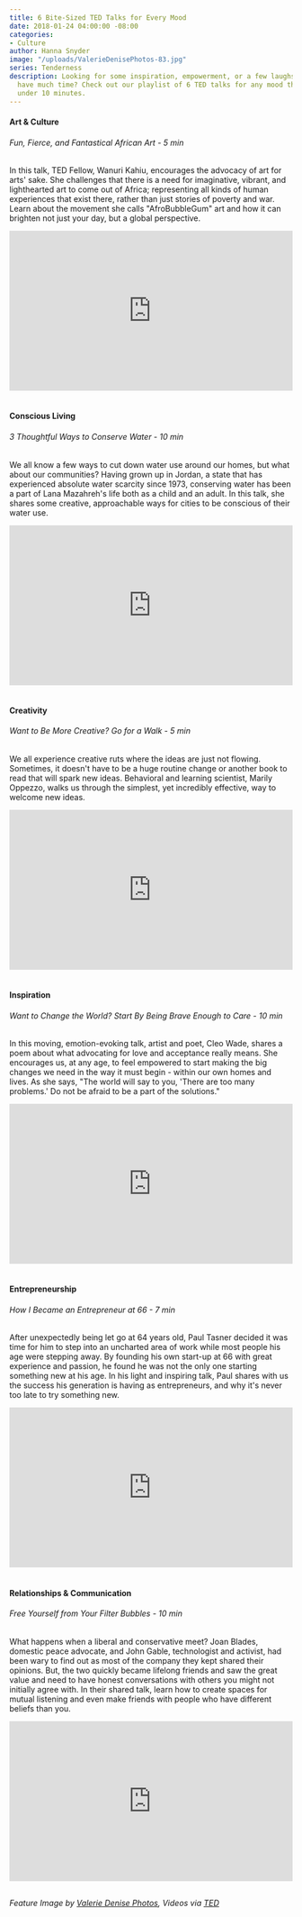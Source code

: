 ```yaml
---
title: 6 Bite-Sized TED Talks for Every Mood
date: 2018-01-24 04:00:00 -08:00
categories:
- Culture
author: Hanna Snyder
image: "/uploads/ValerieDenisePhotos-83.jpg"
series: Tenderness
description: Looking for some inspiration, empowerment, or a few laughs, but don't
  have much time? Check out our playlist of 6 TED talks for any mood that are all
  under 10 minutes.
---
```


#### Art & Culture

###### Fun, Fierce, and Fantastical African Art - 5 min

In this talk, TED Fellow, Wanuri Kahiu, encourages the advocacy of art for arts' sake. She challenges that there is a need for imaginative, vibrant, and lighthearted art to come out of Africa; representing all kinds of human experiences that exist there, rather than just stories of poverty and war. Learn about the movement she calls "AfroBubbleGum" art and how it can brighten not just your day, but a global perspective.

<div style="max-width:854px"><div style="position:relative;height:0;padding-bottom:56.25%"><iframe src="https://embed.ted.com/talks/wanuri_kahiu_fun_fierce_and_fantastical_african_art" width="854" height="480" style="position:absolute;left:0;top:0;width:100%;height:100%" frameborder="0" scrolling="no" allowfullscreen></iframe></div></div>

<br>

#### Conscious Living

###### 3 Thoughtful Ways to Conserve Water - 10 min

We all know a few ways to cut down water use around our homes, but what about our communities? Having grown up in Jordan, a state that has experienced absolute water scarcity since 1973, conserving water has been a part of Lana Mazahreh's life both as a child and an adult. In this talk, she shares some creative, approachable ways for cities to be conscious of their water use.

<div style="max-width:854px"><div style="position:relative;height:0;padding-bottom:56.25%"><iframe src="https://embed.ted.com/talks/lana_mazahreh_3_thoughtful_ways_to_conserve_water" width="854" height="480" style="position:absolute;left:0;top:0;width:100%;height:100%" frameborder="0" scrolling="no" allowfullscreen></iframe></div></div>

<br>

#### Creativity

###### Want to Be More Creative? Go for a Walk - 5 min

We all experience creative ruts where the ideas are just not flowing. Sometimes, it doesn't have to be a huge routine change or another book to read that will spark new ideas. Behavioral and learning scientist, Marily Oppezzo, walks us through the simplest, yet incredibly effective, way to welcome new ideas.

<div style="max-width:854px"><div style="position:relative;height:0;padding-bottom:56.25%"><iframe src="https://embed.ted.com/talks/marily_oppezzo_want_to_be_more_creative_go_for_a_walk" width="854" height="480" style="position:absolute;left:0;top:0;width:100%;height:100%" frameborder="0" scrolling="no" allowfullscreen></iframe></div></div>

<br>

#### Inspiration

###### Want to Change the World? Start By Being Brave Enough to Care - 10 min

In this moving, emotion-evoking talk, artist and poet, Cleo Wade, shares a poem about what advocating for love and acceptance really means. She encourages us, at any age, to feel empowered to start making the big changes we need in the way it must begin - within our own homes and lives. As she says, "The world will say to you, 'There are too many problems.' Do not be afraid to be a part of the solutions."

<div style="max-width:854px"><div style="position:relative;height:0;padding-bottom:56.25%"><iframe src="https://embed.ted.com/talks/cleo_wade_want_to_change_the_world_start_by_being_brave_enough_to_care" width="854" height="480" style="position:absolute;left:0;top:0;width:100%;height:100%" frameborder="0" scrolling="no" allowfullscreen></iframe></div></div>

<br>

#### Entrepreneurship

###### How I Became an Entrepreneur at 66 - 7 min

After unexpectedly being let go at 64 years old, Paul Tasner decided it was time for him to step into an uncharted area of work while most people his age were stepping away. By founding his own start-up at 66 with great experience and passion, he found he was not the only one starting something new at his age. In his light and inspiring talk, Paul shares with us the success his generation is having as entrepreneurs, and why it's never too late to try something new.

<div style="max-width:854px"><div style="position:relative;height:0;padding-bottom:56.25%"><iframe src="https://embed.ted.com/talks/paul_tasner_how_i_became_an_entrepreneur_at_66" width="854" height="480" style="position:absolute;left:0;top:0;width:100%;height:100%" frameborder="0" scrolling="no" allowfullscreen></iframe></div></div>

<br>

#### Relationships & Communication

###### Free Yourself from Your Filter Bubbles - 10 min

What happens when a liberal and conservative meet? Joan Blades, domestic peace advocate, and John Gable, technologist and activist, had been wary to find out as most of the company they kept shared their opinions. But, the two quickly became lifelong friends and saw the great value and need to have honest conversations with others you might not initially agree with. In their shared talk, learn how to create spaces for mutual listening and even make friends with people who have different beliefs than you.

<div style="max-width:854px"><div style="position:relative;height:0;padding-bottom:56.25%"><iframe src="https://embed.ted.com/talks/joan_blades_and_john_gable_free_yourself_from_your_filter_bubbles" width="854" height="480" style="position:absolute;left:0;top:0;width:100%;height:100%" frameborder="0" scrolling="no" allowfullscreen></iframe></div></div>

<br>

_Feature Image by [Valerie Denise Photos](http://www.valeriedenisephotos.com/), Videos via [TED](https://www.ted.com/)_

